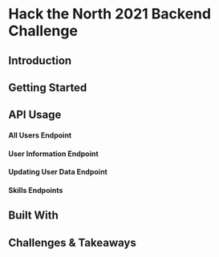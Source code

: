 # Hack the North 2021 Backend Challenge

## Introduction

## Getting Started

## API Usage 

#### All Users Endpoint


#### User Information Endpoint


#### Updating User Data Endpoint


#### Skills Endpoints


## Built With

## Challenges & Takeaways 

